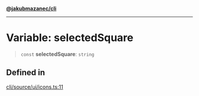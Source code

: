 [**@jakubmazanec/cli**](../../../README.md)

---

# Variable: selectedSquare

> `const` **selectedSquare**: `string`

## Defined in

[cli/source/ui/icons.ts:11](https://github.com/jakubmazanec/tools/blob/077fa4993ebe623b1c463499cc41912353ae6eb1/packages/cli/source/ui/icons.ts#L11)
